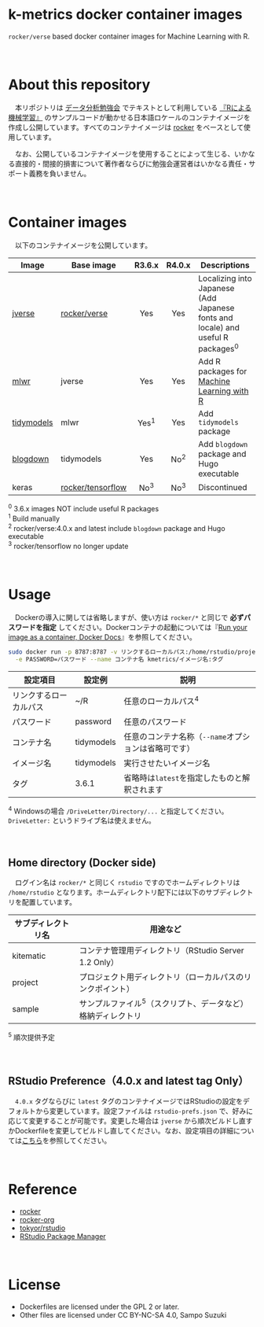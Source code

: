 k-metrics docker container images
================

`rocker/verse` based docker container images for Machine Learning with
R.

　

# About this repository

　本リポジトリは [データ分析勉強会](https://sites.google.com/site/kantometrics/2019)
でテキストとして利用している
[『Rによる機械学習』](https://www.shoeisha.co.jp/book/detail/9784798145112)
のサンプルコードが動かせる日本語ロケールのコンテナイメージを作成し公開しています。すべてのコンテナイメージは
[rocker](https://hub.docker.com/u/rocker) をベースとして使用しています。

　なお、公開しているコンテナイメージを使用することによって生じる、いかなる直接的・間接的損害について著作者ならびに勉強会運営者はいかなる責任・サポート義務を負いません。

　

# Container images

　以下のコンテナイメージを公開しています。

| Image                                                      | Base image                                                      |     R3.6.x      |     R4.0.x     | Descriptions                                                                                       |
| ---------------------------------------------------------- | --------------------------------------------------------------- | :-------------: | :------------: | -------------------------------------------------------------------------------------------------- |
| [jverse](https://hub.docker.com/r/kmetrics/jverse)         | [rocker/verse](https://hub.docker.com/r/rocker/verse)           |       Yes       |      Yes       | Localizing into Japanese (Add Japanese fonts and locale) and useful R packages<sup>0</sup>         |
| [mlwr](https://hub.docker.com/r/kmetrics/mlwr)             | jverse                                                          |       Yes       |      Yes       | Add R packages for [Machine Learning with R](https://www.shoeisha.co.jp/book/detail/9784798145112) |
| [tidymodels](https://hub.docker.com/r/kmetrics/tidymodels) | mlwr                                                            | Yes<sup>1</sup> |      Yes       | Add `tidymodels` package                                                                           |
| [blogdown](https://hub.docker.com/r/kmetrics/blogdown)     | tidymodels                                                      |       Yes       | No<sup>2</sup> | Add `blogdown` package and Hugo executable                                                         |
| keras                                                      | [rocker/tensorflow](https://hub.docker.com/r/rocker/tensorflow) | No<sup>3</sup>  | No<sup>3</sup> | Discontinued                                                                                       |

<sup>0</sup> 3.6.x images NOT include useful R packages  
<sup>1</sup> Build manually  
<sup>2</sup> rocker/verse:4.0.x and latest include `blogdown` package
and Hugo executable  
<sup>3</sup> rocker/tensorflow no longer update

　

# Usage

　Dockerの導入に関しては省略しますが、使い方は `rocker/*` と同じで **必ずパスワードを指定**
してください。Dockerコンテナの起動については『[Run your image as a
container, Docker
Docs](https://docs.docker.com/get-started/part2/)』を参照してください。

``` bash
sudo docker run -p 8787:8787 -v リンクするローカルパス:/home/rstudio/project \
  -e PASSWORD=パスワード --name コンテナ名 kmetrics/イメージ名:タグ
```

| 設定項目        | 設定例        | 説明                             |
| ----------- | ---------- | ------------------------------ |
| リンクするローカルパス | \~/R       | 任意のローカルパス<sup>4</sup>          |
| パスワード       | password   | 任意のパスワード                       |
| コンテナ名       | tidymodels | 任意のコンテナ名称（`--name`オプションは省略可です） |
| イメージ名       | tidymodels | 実行させたいイメージ名                    |
| タグ          | 3.6.1      | 省略時は`latest`を指定したものと解釈されます     |

<sup>4</sup> Windowsの場合 `/DriveLetter/Directory/...`
と指定してください。`DriveLetter:` というドライブ名は使えません。

　

## Home directory (Docker side)

　ログイン名は `rocker/*` と同じく `rstudio` ですのでホームディレクトリは `/home/rstudio`
となります。ホームディレクトリ配下には以下のサブディレクトリを配置しています。

| サブディレクトリ名 | 用途など                                      |
| --------- | ----------------------------------------- |
| kitematic | コンテナ管理用ディレクトリ（RStudio Server 1.2 Only）    |
| project   | プロジェクト用ディレクトリ（ローカルパスのリンクポイント）             |
| sample    | サンプルファイル<sup>5</sup>（スクリプト、データなど）格納ディレクトリ |

<sup>5</sup> 順次提供予定

　

## RStudio Preference（4.0.x and latest tag Only）

　`4.0.x` タグならびに `latest` タグのコンテナイメージではRStudioの設定をデフォルトから変更しています。設定ファイルは
`rstudio-prefs.json` で、好みに応じて変更することが可能です。変更した場合は `jverse`
から順次ビルドし直すかDockerfileを変更してビルドし直してください。なお、設定項目の詳細については[こちら](https://docs.rstudio.com/ide/server-pro/1.3.820-1/session-user-settings.html#session-user-settings)を参照してください。

　

# Reference

  - [rocker](https://hub.docker.com/u/rocker)
  - [rocker-org](https://github.com/rocker-org)
  - [tokyor/rstudio](https://hub.docker.com/r/tokyor/rstudio)
  - [RStudio Package Manager](https://packagemanager.rstudio.com/)

　

# License

  - Dockerfiles are licensed under the GPL 2 or later.  
  - Other files are licensed under CC BY-NC-SA 4.0, Sampo Suzuki
